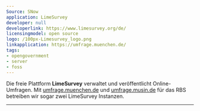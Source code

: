 ```yaml
---
Source: SNow
application: LimeSurvey
developer: null
developerlink: https://www.limesurvey.org/de/
licensingmodel: open source
logo: /100px-Limesurvey_logo.png
linkapplication: https://umfrage.muenchen.de/
tags:
- opengovernment
- server
- foss
---
```

Die freie Plattform __LimeSurvey__ verwaltet und veröffentlicht Online-Umfragen.
Mit [umfrage.muenchen.de](https://umfrage.muenchen.de) und [umfrage.musin.de](https://umfrage.musin.de/) für das RBS betreiben wir sogar zwei LimeSurvey Instanzen.

---

